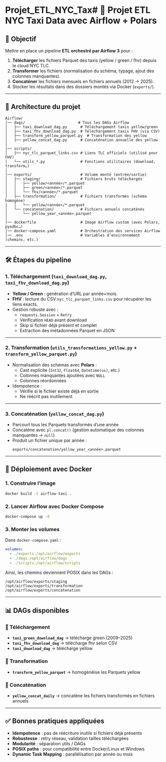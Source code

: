 # Projet_ETL_NYC_Tax# 🚖 Projet ETL NYC Taxi Data avec Airflow + Polars

## 📌 Objectif
Mettre en place un pipeline **ETL orchestré par Airflow 3** pour :
1. **Télécharger** les fichiers Parquet des taxis (yellow / green / fhv) depuis le cloud NYC TLC.
2. **Transformer** les fichiers (normalisation du schéma, typage, ajout des colonnes manquantes).
3. **Concaténer** les fichiers mensuels en fichiers annuels (2012 → 2025).
4. Stocker les résultats dans des dossiers montés via Docker (`exports/`).

---

## 📂 Architecture du projet

```
Airflow/
│── dags/                        # Tous les DAGs Airflow
│   ├── taxi_download_dag.py      # Téléchargement taxis yellow/green
│   ├── taxi_fhv_download_dag.py  # Téléchargement taxis FHV (via CSV)
│   ├── transform_yellow_parquet.py  # Transformation des yellow
│   ├── yellow_concat_dag.py      # Concaténation annuelle des yellow
│
│── scripts/
│   ├── nyc_tlc_parquet_links.csv # Liens TLC officiels (utilisé pour FHV)
│   └── utils_*.py                # Fonctions utilitaires (download, transform…)
│
│── exports/                      # Volume monté (entrée/sortie)
│   ├── staging/                  # Fichiers bruts téléchargés
│   │   ├── yellow/<année>/*.parquet
│   │   ├── green/<année>/*.parquet
│   │   └── fhv/<année>/*.parquet
│   ├── transformation/           # Fichiers transformés (schéma homogène)
│   │   └── yellow/<année>/*.parquet
│   └── concatenation/            # Fichiers annuels concaténés
│       └── yellow_year_<année>.parquet
│
│── dockerfile                    # Image Airflow custom (avec Polars, pyodbc…)
│── docker-compose.yaml           # Orchestration des services Airflow
│── .env                          # Variables d’environnement (chemins, etc.)
```

---

## 🛠️ Étapes du pipeline

### 1. Téléchargement (`taxi_download_dag.py`, `taxi_fhv_download_dag.py`)
- **Yellow / Green** : génération d’URL par année+mois.
- **FHV** : lecture du CSV `nyc_tlc_parquet_links.csv` pour récupérer les liens exacts.
- Gestion robuste avec :
  - `requests.Session` + `Retry`
  - Vérification `HEAD` avant download
  - Skip si fichier déjà présent et complet
  - Extraction des métadonnées Parquet en JSON

---

### 2. Transformation (`utils_transformations_yellow.py` + `transform_yellow_parquet.py`)
- Normalisation des schémas avec **Polars** :
  - Cast explicite (`Int32`, `Float64`, `Datetime(us)`, etc.)
  - Colonnes manquantes ajoutées avec `NULL`
  - Colonnes réordonnées
- Idempotence :
  - Vérifie si le fichier existe déjà en sortie
  - Ne réécrit pas inutilement

---

### 3. Concaténation (`yellow_concat_dag.py`)
- Parcourt tous les Parquets transformés d’une année
- Concatène avec `pl.concat()` (gestion automatique des colonnes manquantes → `null`)
- Produit un fichier unique par année :
  ```
  exports/concatenation/yellow_year_<année>.parquet
  ```

---

## 🚀 Déploiement avec Docker

### 1. Construire l’image
```bash
docker build -t airflow-taxi .
```

### 2. Lancer Airflow avec Docker Compose
```bash
docker-compose up -d
```

### 3. Monter les volumes
Dans `docker-compose.yaml` :
```yaml
volumes:
  - ./exports:/opt/airflow/exports
  - ./dags:/opt/airflow/dags
  - ./scripts:/opt/airflow/scripts
```

Ainsi, les chemins deviennent POSIX dans les DAGs :
```
/opt/airflow/exports/staging
/opt/airflow/exports/transformation
/opt/airflow/exports/concatenation
```

---

## 📊 DAGs disponibles

### 🔹 Téléchargement
- **`taxi_green_download_dag`** → télécharge green (2009–2025)
- **`taxi_fhv_download_dag`** → télécharge fhv selon CSV
- **`taxi_download_dag`** → télécharge yellow

### 🔹 Transformation
- **`transform_yellow_parquet`** → homogénéise les Parquets yellow

### 🔹 Concaténation
- **`yellow_concat_daily`** → concatène les fichiers transformés en fichiers annuels

---

## ✅ Bonnes pratiques appliquées
- **Idempotence** : pas de réécriture inutile si fichiers déjà présents
- **Robustesse** : retry réseau, validation tailles téléchargées
- **Modularité** : séparation utils / DAGs
- **POSIX paths** : pour compatibilité entre Docker/Linux et Windows
- **Dynamic Task Mapping** : parallélisation par année ou mois
